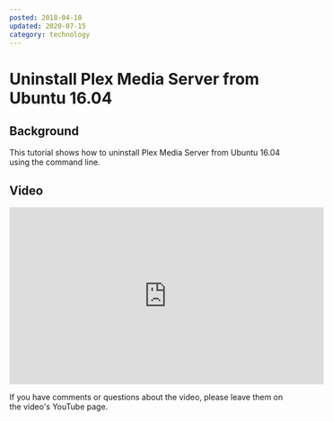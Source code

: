```yaml
---
posted: 2018-04-10
updated: 2020-07-15
category: technology
---
```

# Uninstall Plex Media Server from Ubuntu 16.04

## Background

This tutorial shows how to uninstall Plex Media Server from Ubuntu 16.04 using the command line. 

## Video

<iframe width="560" height="315" src="https://www.youtube.com/embed/FEatUj8B0XA" frameborder="0" allow="autoplay; encrypted-media" allowfullscreen></iframe>

If you have comments or questions about the video, please leave them on the video's YouTube page.

